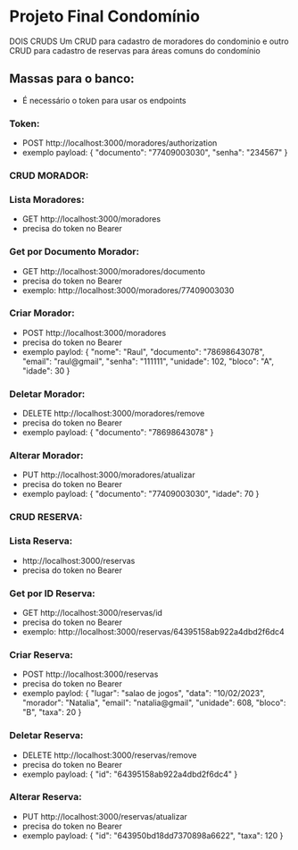 # Projeto Final Condomínio

DOIS CRUDS
Um CRUD para cadastro de moradores do condominio e outro CRUD para cadastro de reservas para áreas comuns do condomínio

## Massas para o banco:
- É necessário o token para usar os endpoints

### Token:
- POST http://localhost:3000/moradores/authorization
- exemplo payload:
            {
                "documento": "77409003030",
                "senha": "234567"
            }

### CRUD MORADOR:
### Lista Moradores: 
- GET http://localhost:3000/moradores
- precisa do token no Bearer

### Get por Documento Morador: 
- GET http://localhost:3000/moradores/documento 
- precisa do token no Bearer
- exemplo: http://localhost:3000/moradores/77409003030

### Criar Morador:
- POST http://localhost:3000/moradores
- precisa do token no Bearer
- exemplo paylod: 
        {
            "nome": "Raul",
            "documento": "78698643078",
            "email": "raul@gmail",
            "senha": "111111",
            "unidade": 102,
            "bloco": "A",
            "idade": 30
        }

### Deletar Morador:
- DELETE http://localhost:3000/moradores/remove
- precisa do token no Bearer
- exemplo payload:
        {
            "documento": "78698643078"
        }

### Alterar Morador:
- PUT http://localhost:3000/moradores/atualizar
- precisa do token no Bearer
- exemplo payload:
        {
            "documento": "77409003030",
            "idade": 70
        }


### CRUD RESERVA:
### Lista Reserva: 
- http://localhost:3000/reservas
- precisa do token no Bearer

### Get por ID Reserva: 
- GET http://localhost:3000/reservas/id 
- precisa do token no Bearer
- exemplo: http://localhost:3000/reservas/64395158ab922a4dbd2f6dc4

### Criar Reserva:
- POST http://localhost:3000/reservas
- precisa do token no Bearer
- exemplo paylod: 
        {
            "lugar": "salao de jogos",
            "data": "10/02/2023",
            "morador": "Natalia",
            "email": "natalia@gmail",
            "unidade": 608,
            "bloco": "B",
            "taxa": 20
        }

### Deletar Reserva:
- DELETE http://localhost:3000/reservas/remove
- precisa do token no Bearer
- exemplo payload:
        {
	        "id": "64395158ab922a4dbd2f6dc4"
        }

### Alterar Reserva:
- PUT http://localhost:3000/reservas/atualizar
- precisa do token no Bearer
- exemplo payload:
        {
            "id": "643950bd18dd7370898a6622",
            "taxa": 120
        }
